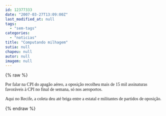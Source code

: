```yaml
---
id: 12377333
date: "2007-03-27T13:09:00Z"
last_modified_at: null
tags:
  - "sem-tags"
categories:
  - "noticias"
title: "Computando milhagem"
sutia: null
chapeu: null
autor: null
imagem: null
---
```

{% raw %}
<p><P><FONT face=Verdana>Por falar na CPI do apagão aéreo, a oposição recolheu mais de 15 mil assinaturas favoráveis à CPI no final de semana, só nos aeroportos.</FONT></P></p>
<p><P><FONT face=Verdana>Aqui no Recife, a coleta deu até briga entre a estatal e militantes de partidos de oposição.</FONT></P> </p>
{% endraw %}